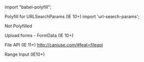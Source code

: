 import "babel-polyfill";

 Polyfill for URLSearchParams (IE 10+)
import 'url-search-params';

 Not Polyfilled

 Upload forms - FormData (IE 10+)

 File API (IE 11+)
 http://caniuse.com/#feat=fileapi


 Range Input (IE10+)
